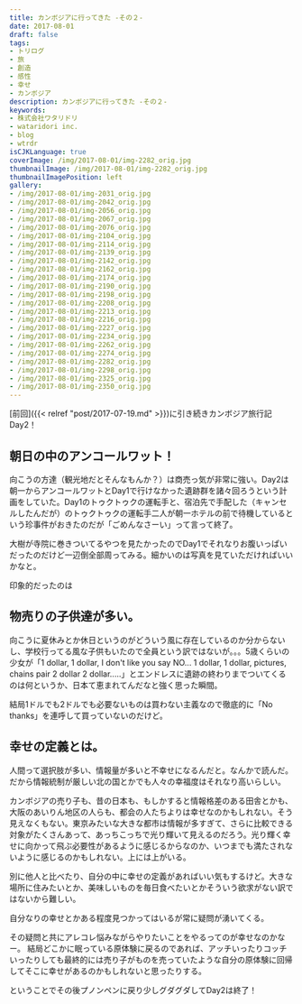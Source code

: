 ```yaml
---
title: カンボジアに行ってきた -その２-
date: 2017-08-01
draft: false
tags:
- トリログ
- 旅
- 創造
- 感性
- 幸せ
- カンボジア
description: カンボジアに行ってきた -その２-
keywords:
- 株式会社ワタリドリ
- wataridori inc.
- blog
- wtrdr
isCJKLanguage: true
coverImage: /img/2017-08-01/img-2282_orig.jpg
thumbnailImage: /img/2017-08-01/img-2282_orig.jpg
thumbnailImagePosition: left
gallery:
- /img/2017-08-01/img-2031_orig.jpg
- /img/2017-08-01/img-2042_orig.jpg
- /img/2017-08-01/img-2056_orig.jpg
- /img/2017-08-01/img-2067_orig.jpg
- /img/2017-08-01/img-2076_orig.jpg
- /img/2017-08-01/img-2104_orig.jpg
- /img/2017-08-01/img-2114_orig.jpg
- /img/2017-08-01/img-2139_orig.jpg
- /img/2017-08-01/img-2142_orig.jpg
- /img/2017-08-01/img-2162_orig.jpg
- /img/2017-08-01/img-2174_orig.jpg
- /img/2017-08-01/img-2190_orig.jpg
- /img/2017-08-01/img-2198_orig.jpg
- /img/2017-08-01/img-2208_orig.jpg
- /img/2017-08-01/img-2213_orig.jpg
- /img/2017-08-01/img-2216_orig.jpg
- /img/2017-08-01/img-2227_orig.jpg
- /img/2017-08-01/img-2234_orig.jpg
- /img/2017-08-01/img-2262_orig.jpg
- /img/2017-08-01/img-2274_orig.jpg
- /img/2017-08-01/img-2282_orig.jpg
- /img/2017-08-01/img-2298_orig.jpg
- /img/2017-08-01/img-2325_orig.jpg
- /img/2017-08-01/img-2350_orig.jpg
---
```

[前回]({{< relref "post/2017-07-19.md" >}})に引き続きカンボジア旅行記Day2！

## 朝日の中のアンコールワット！
向こうの方達（観光地だとそんなもんか？）は商売っ気が非常に強い。Day2は朝一からアンコールワットとDay1で行けなかった遺跡群を諸々回ろうという計画をしていた。Day1のトゥクトゥクの運転手と、宿泊先で手配した（キャンセルしたんだが）のトゥクトゥクの運転手二人が朝一ホテルの前で待機しているという珍事件がおきたのだが「ごめんなさーい」って言って終了。

大樹が寺院に巻きついてるやつを見たかったのでDay1でそれなりお腹いっぱいだったのだけど一辺倒全部周ってみる。細かいのは写真を見ていただければいいかなと。

印象的だったのは
## 物売りの子供達が多い。
向こうに夏休みとか休日というのがどういう風に存在しているのか分からないし、学校行ってる風な子供もいたので全員という訳ではないが。。。5歳くらいの少女が「1 dollar, 1 dollar, I don't like you say NO... 1 dollar, 1 dollar, pictures, chains pair 2 dollar 2 dollar.....」とエンドレスに遺跡の終わりまでついてくるのは何というか、日本て恵まれてんだなと強く思った瞬間。

結局1ドルでも2ドルでも必要ないものは買わない主義なので徹底的に「No thanks」を連呼して買っていないのだけど。

## 幸せの定義とは。
人間って選択肢が多い、情報量が多いと不幸せになるんだと。なんかで読んだ。
だから情報統制が厳しい北の国とかでも人々の幸福度はそれなり高いらしい。

カンボジアの売り子も、昔の日本も、もしかすると情報格差のある田舎とかも、大阪のあいりん地区の人らも、都会の人たちよりは幸せなのかもしれない。そう見えなくもない。東京みたいな大きな都市は情報が多すぎて、さらに比較できる対象がたくさんあって、あっちこっちで光り輝いて見えるのだろう。光り輝く幸せに向かって飛ぶ必要性があるように感じるからなのか、いつまでも満たされないように感じるのかもしれない。上には上がいる。

別に他人と比べたり、自分の中に幸せの定義があればいい気もするけど。大きな場所に住みたいとか、美味しいものを毎日食べたいとかそういう欲求がない訳ではないから難しい。

自分なりの幸せとかある程度見つかってはいるが常に疑問が湧いてくる。

その疑問と共にアレコレ悩みながらやりたいことをやるってのが幸せなのかなー。
結局どこかに眠っている原体験に戻るのであれば、アッチいったりコッチいったりしても最終的には売り子がものを売っていたような自分の原体験に回帰してそこに幸せがあるのかもしれないと思ったりする。

ということでその後プノンペンに戻り少しグダグダしてDay2は終了！


